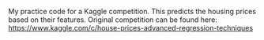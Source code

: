 My practice code for a Kaggle competition. This predicts the housing prices based on their features.
Original competition can be found here: https://www.kaggle.com/c/house-prices-advanced-regression-techniques
